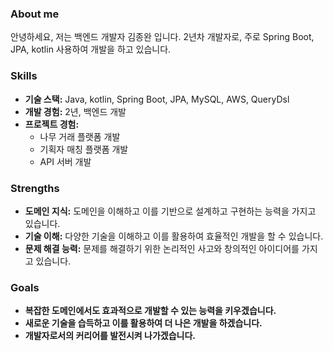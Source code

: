 ### **About me**

안녕하세요, 저는 백엔드 개발자 김종완 입니다. 2년차 개발자로, 주로 Spring Boot, JPA, kotlin 사용하여 개발을 하고 있습니다.

### **Skills**

- **기술 스택:** Java, kotlin, Spring Boot, JPA, MySQL, AWS, QueryDsl
- **개발 경험:** 2년, 백엔드 개발
- **프로젝트 경험:**
    - 나무 거래 플랫폼 개발
    - 기획자 매칭 플랫폼 개발
    - API 서버 개발

### **Strengths**

- **도메인 지식:** 도메인을 이해하고 이를 기반으로 설계하고 구현하는 능력을 가지고 있습니다.
- **기술 이해:** 다양한 기술을 이해하고 이를 활용하여 효율적인 개발을 할 수 있습니다.
- **문제 해결 능력:** 문제를 해결하기 위한 논리적인 사고와 창의적인 아이디어를 가지고 있습니다.

### **Goals**

- **복잡한 도메인에서도 효과적으로 개발할 수 있는 능력을 키우겠습니다.**
- **새로운 기술을 습득하고 이를 활용하여 더 나은 개발을 하겠습니다.**
- **개발자로서의 커리어를 발전시켜 나가겠습니다.**
